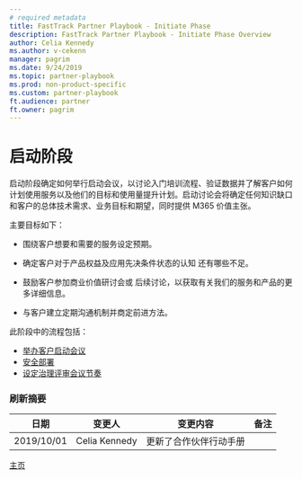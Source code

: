 ```yaml
---
# required metadata
title: FastTrack Partner Playbook - Initiate Phase
description: FastTrack Partner Playbook - Initiate Phase Overview
author: Celia Kennedy
ms.author: v-cekenn
manager: pagrim
ms.date: 9/24/2019
ms.topic: partner-playbook
ms.prod: non-product-specific
ms.custom: partner-playbook
ft.audience: partner
ft.owner: pagrim
---
```


# 启动阶段

启动阶段确定如何举行启动会议，以讨论入门培训流程、验证数据并了解客户如何计划使用服务以及他们的目标和使用量提升计划。启动讨论会将确定任何知识缺口和客户的总体技术需求、业务目标和期望，同时提供 M365 价值主张。

主要目标如下：

-  围绕客户想要和需要的服务设定预期。

-  确定客户对于产品权益及应用先决条件状态的认知
    还有哪些不足。

-  鼓励客户参加商业价值研讨会或
    后续讨论，以获取有关我们的服务和产品的更多详细信息。

-  与客户建立定期沟通机制并商定前进方法。

此阶段中的流程包括：

- [举办客户启动会议](initiate-conduct-customer-kick-off-partner-sc.md)
- [安全部署](initiate-deploy-securely-partner-sc.md)
- [设定治理评审会议节奏](initiate-review-meeting-cadence-partner-sc.md)

### 刷新摘要

|日期|变更人|变更内容|备注|
|---------|---------------|----------------------------|-------------|
|2019/10/01| Celia Kennedy| 更新了合作伙伴行动手册| |

[主页](http://partner-docs.microsoft.com)
